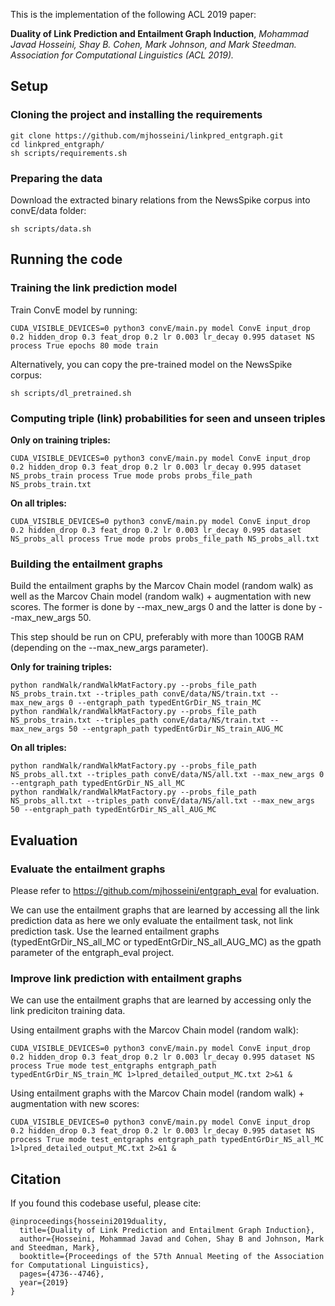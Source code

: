 This is the implementation of the following ACL 2019 paper:

**Duality of Link Prediction and Entailment Graph Induction**, *Mohammad Javad Hosseini, Shay B. Cohen, Mark Johnson, and Mark Steedman. Association for Computational Linguistics (ACL 2019).*

## Setup

### Cloning the project and installing the requirements

    git clone https://github.com/mjhosseini/linkpred_entgraph.git
    cd linkpred_entgraph/
    sh scripts/requirements.sh

### Preparing the data

Download the extracted binary relations from the NewsSpike corpus into convE/data folder:
    
    sh scripts/data.sh

## Running the code

### Training the link prediction model

Train ConvE model by running:

    CUDA_VISIBLE_DEVICES=0 python3 convE/main.py model ConvE input_drop 0.2 hidden_drop 0.3 feat_drop 0.2 lr 0.003 lr_decay 0.995 dataset NS process True epochs 80 mode train
    
Alternatively, you can copy the pre-trained model on the NewsSpike corpus:

    sh scripts/dl_pretrained.sh

### Computing triple (link) probabilities for seen and unseen triples

**Only on training triples:**

    CUDA_VISIBLE_DEVICES=0 python3 convE/main.py model ConvE input_drop 0.2 hidden_drop 0.3 feat_drop 0.2 lr 0.003 lr_decay 0.995 dataset NS_probs_train process True mode probs probs_file_path NS_probs_train.txt

**On all triples:**

    CUDA_VISIBLE_DEVICES=0 python3 convE/main.py model ConvE input_drop 0.2 hidden_drop 0.3 feat_drop 0.2 lr 0.003 lr_decay 0.995 dataset NS_probs_all process True mode probs probs_file_path NS_probs_all.txt

### Building the entailment graphs

Build the entailment graphs by the Marcov Chain model (random walk) as well as the Marcov Chain model (random walk) + augmentation with new scores. The former is done by --max_new_args 0 and the latter is done by --max_new_args 50. 

This step should be run on CPU, preferably with more than 100GB RAM (depending on the --max_new_args parameter).

**Only for training triples:**

    python randWalk/randWalkMatFactory.py --probs_file_path NS_probs_train.txt --triples_path convE/data/NS/train.txt --max_new_args 0 --entgraph_path typedEntGrDir_NS_train_MC
    python randWalk/randWalkMatFactory.py --probs_file_path NS_probs_train.txt --triples_path convE/data/NS/train.txt --max_new_args 50 --entgraph_path typedEntGrDir_NS_train_AUG_MC

**On all triples:**

    python randWalk/randWalkMatFactory.py --probs_file_path NS_probs_all.txt --triples_path convE/data/NS/all.txt --max_new_args 0 --entgraph_path typedEntGrDir_NS_all_MC
    python randWalk/randWalkMatFactory.py --probs_file_path NS_probs_all.txt --triples_path convE/data/NS/all.txt --max_new_args 50 --entgraph_path typedEntGrDir_NS_all_AUG_MC

## Evaluation

### Evaluate the entailment graphs

Please refer to https://github.com/mjhosseini/entgraph_eval for evaluation.

We can use the entailment graphs that are learned by accessing all the link prediction data as here we only evaluate the entailment task, not link prediction task. Use the learned entailment graphs (typedEntGrDir_NS_all_MC or typedEntGrDir_NS_all_AUG_MC) as the gpath parameter of the entgraph_eval project.

### Improve link prediction with entailment graphs

We can use the entailment graphs that are learned by accessing only the link prediciton training data.

Using entailment graphs with the Marcov Chain model (random walk):

    CUDA_VISIBLE_DEVICES=0 python3 convE/main.py model ConvE input_drop 0.2 hidden_drop 0.3 feat_drop 0.2 lr 0.003 lr_decay 0.995 dataset NS process True mode test_entgraphs entgraph_path typedEntGrDir_NS_train_MC 1>lpred_detailed_output_MC.txt 2>&1 &

Using entailment graphs with the Marcov Chain model (random walk) + augmentation with new scores:

    CUDA_VISIBLE_DEVICES=0 python3 convE/main.py model ConvE input_drop 0.2 hidden_drop 0.3 feat_drop 0.2 lr 0.003 lr_decay 0.995 dataset NS process True mode test_entgraphs entgraph_path typedEntGrDir_NS_all_MC 1>lpred_detailed_output_MC.txt 2>&1 &

## Citation

If you found this codebase useful, please cite:

    @inproceedings{hosseini2019duality,
      title={Duality of Link Prediction and Entailment Graph Induction},
      author={Hosseini, Mohammad Javad and Cohen, Shay B and Johnson, Mark and Steedman, Mark},
      booktitle={Proceedings of the 57th Annual Meeting of the Association for Computational Linguistics},
      pages={4736--4746},
      year={2019}
    }

